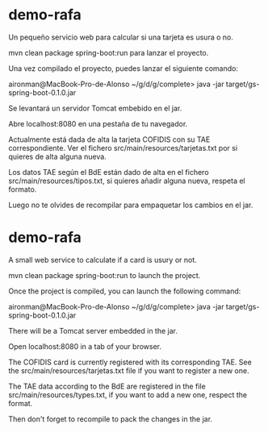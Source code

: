 # demo-rafa
Un pequeño servicio web para calcular si una tarjeta es usura o no.

mvn clean package spring-boot:run para lanzar el proyecto.

Una vez compilado el proyecto, puedes lanzar el siguiente comando:

aironman@MacBook-Pro-de-Alonso ~/g/d/g/complete> java -jar target/gs-spring-boot-0.1.0.jar 

Se levantará un servidor Tomcat embebido en el jar.

Abre localhost:8080 en una pestaña de tu navegador.

Actualmente está dada de alta la tarjeta COFIDIS con su TAE correspondiente. 
Ver el fichero src/main/resources/tarjetas.txt por si quieres de alta alguna nueva.

Los datos TAE según el BdE están dado de alta en el fichero src/main/resources/tipos.txt, si quieres añadir alguna nueva, respeta el formato.

Luego no te olvides de recompilar para empaquetar los cambios en el jar.



# demo-rafa
A small web service to calculate if a card is usury or not.

mvn clean package spring-boot:run to launch the project.

Once the project is compiled, you can launch the following command:

aironman@MacBook-Pro-de-Alonso ~/g/d/g/complete> java -jar target/gs-spring-boot-0.1.0.jar 

There will be a Tomcat server embedded in the jar.

Open localhost:8080 in a tab of your browser.

The COFIDIS card is currently registered with its corresponding TAE. 
See the src/main/resources/tarjetas.txt file if you want to register a new one.

The TAE data according to the BdE are registered in the file src/main/resources/types.txt, if you want to add a new one, respect the format.

Then don't forget to recompile to pack the changes in the jar.
